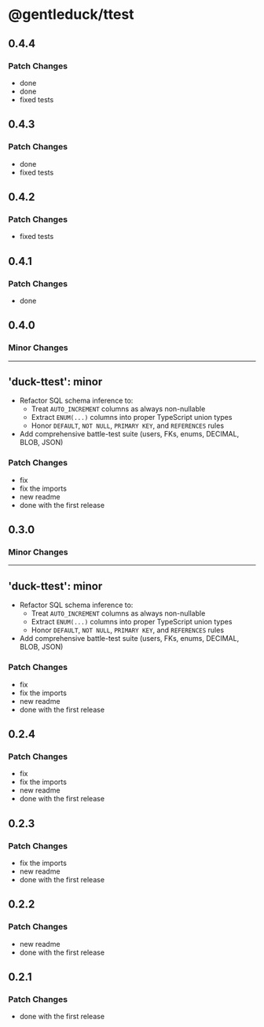 # @gentleduck/ttest

## 0.4.4

### Patch Changes

- done
- done
- fixed tests

## 0.4.3

### Patch Changes

- done
- fixed tests

## 0.4.2

### Patch Changes

- fixed tests

## 0.4.1

### Patch Changes

- done

## 0.4.0

### Minor Changes

---

## 'duck-ttest': minor

- Refactor SQL schema inference to:
  - Treat `AUTO_INCREMENT` columns as always non-nullable
  - Extract `ENUM(...)` columns into proper TypeScript union types
  - Honor `DEFAULT`, `NOT NULL`, `PRIMARY KEY`, and `REFERENCES` rules
- Add comprehensive battle-test suite (users, FKs, enums, DECIMAL, BLOB, JSON)

### Patch Changes

- fix
- fix the imports
- new readme
- done with the first release

## 0.3.0

### Minor Changes

---

## 'duck-ttest': minor

- Refactor SQL schema inference to:
  - Treat `AUTO_INCREMENT` columns as always non-nullable
  - Extract `ENUM(...)` columns into proper TypeScript union types
  - Honor `DEFAULT`, `NOT NULL`, `PRIMARY KEY`, and `REFERENCES` rules
- Add comprehensive battle-test suite (users, FKs, enums, DECIMAL, BLOB, JSON)

### Patch Changes

- fix
- fix the imports
- new readme
- done with the first release

## 0.2.4

### Patch Changes

- fix
- fix the imports
- new readme
- done with the first release

## 0.2.3

### Patch Changes

- fix the imports
- new readme
- done with the first release

## 0.2.2

### Patch Changes

- new readme
- done with the first release

## 0.2.1

### Patch Changes

- done with the first release
